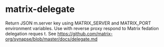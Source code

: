 # matrix-delegate
Return JSON m.server key using MATRIX_SERVER and MATRIX_PORT environment variables. Use with reverse proxy respond to Matrix fedation delegation reques t. See https://github.com/matrix-org/synapse/blob/master/docs/delegate.md
